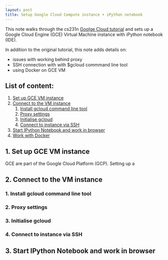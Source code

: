 ```yaml
---
layout: post
title: Setup Google Cloud Compute instance + iPython notebook
---
```


This note walks through the cs231n [Goolge Cloud tutorial](http://cs231n.github.io/gce-tutorial/) and sets up a Google Cloud Engine (GCE) Virtual Machine instance with iPython notebook (IDE). 

In addition to the original tutorial, this note adds details on:

- issues with working behind proxy
- SSH connection with with $gcloud commmand line tool
- using Docker on GCE VM


## List of content:
1. [Set up GCE VM instance](#1-set-up-gce-vm-instance)
2. [Connect to the VM instance](#2-connect-to-the-vm-instance)  
    1. [Install gcloud command line tool](#1-install-gcloud-command-line-tool)
    2. [Proxy settings](#2-proxy-settings)
    3. [Initialise gcloud](#3-initialise-gcloud)
    4. [Connect to instance via SSH](#4-connect-to-instance-via-ssh)
3. [Start IPython Notebook and work in browser](#3-start-ipython-notebook-and-work-in-browser)
4. [Work with Docker](#4-work-with-docker)


## 1. Set up GCE VM instance
GCE are part of the Google Cloud Platform (GCP). Setting up a


## 2. Connect to the VM instance  
   ### 1. Install gcloud command line tool
   ### 2. Proxy settings
   ### 3. Initialise gcloud
   ### 4. Connect to instance via SSH

## 3. Start IPython Notebook and work in browser

